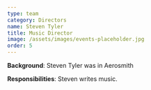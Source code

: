 ```yaml
---
type: team
category: Directors
name: Steven Tyler
title: Music Director
image: /assets/images/events-placeholder.jpg
order: 5
---
```

**Background**: Steven Tyler was in Aerosmith

**Responsibilities**: Steven writes music.
